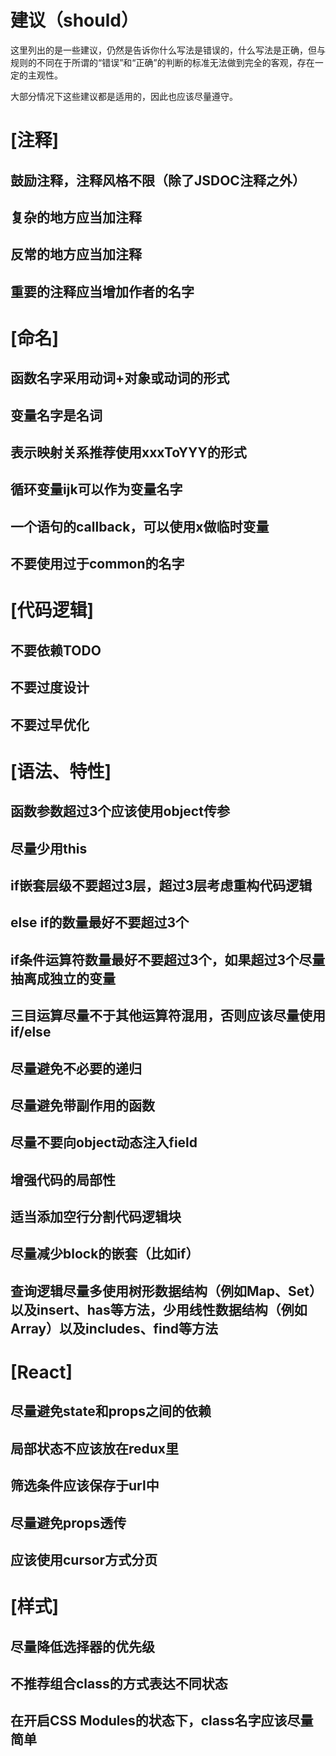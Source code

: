 建议（should）
=============

这里列出的是一些建议，仍然是告诉你什么写法是错误的，什么写法是正确，但与规则的不同在于所谓的“错误”和“正确”的判断的标准无法做到完全的客观，存在一定的主观性。

大部分情况下这些建议都是适用的，因此也应该尽量遵守。

# [注释]

## 鼓励注释，注释风格不限（除了JSDOC注释之外）

## 复杂的地方应当加注释

## 反常的地方应当加注释

## 重要的注释应当增加作者的名字

# [命名]

## 函数名字采用动词+对象或动词的形式

## 变量名字是名词

## 表示映射关系推荐使用xxxToYYY的形式

## 循环变量ijk可以作为变量名字

## 一个语句的callback，可以使用x做临时变量

## 不要使用过于common的名字

# [代码逻辑]

## 不要依赖TODO

## 不要过度设计

## 不要过早优化

# [语法、特性]

## 函数参数超过3个应该使用object传参

## 尽量少用this

## if嵌套层级不要超过3层，超过3层考虑重构代码逻辑

## else if的数量最好不要超过3个

## if条件运算符数量最好不要超过3个，如果超过3个尽量抽离成独立的变量

## 三目运算尽量不于其他运算符混用，否则应该尽量使用if/else

## 尽量避免不必要的递归

## 尽量避免带副作用的函数

## 尽量不要向object动态注入field

## 增强代码的局部性

## 适当添加空行分割代码逻辑块

## 尽量减少block的嵌套（比如if）

## 查询逻辑尽量多使用树形数据结构（例如Map、Set）以及insert、has等方法，少用线性数据结构（例如Array）以及includes、find等方法

# [React]

## 尽量避免state和props之间的依赖

## 局部状态不应该放在redux里

## 筛选条件应该保存于url中

## 尽量避免props透传

## 应该使用cursor方式分页

# [样式]

## 尽量降低选择器的优先级

## 不推荐组合class的方式表达不同状态

## 在开启CSS Modules的状态下，class名字应该尽量简单
